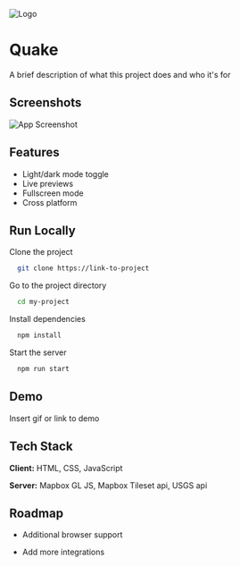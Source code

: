 
![Logo](https://dev-to-uploads.s3.amazonaws.com/uploads/articles/th5xamgrr6se0x5ro4g6.png)


# Quake

A brief description of what this project does and who it's for


## Screenshots

![App Screenshot](https://via.placeholder.com/468x300?text=App+Screenshot+Here)


## Features

- Light/dark mode toggle
- Live previews
- Fullscreen mode
- Cross platform


## Run Locally

Clone the project

```bash
  git clone https://link-to-project
```

Go to the project directory

```bash
  cd my-project
```

Install dependencies

```bash
  npm install
```

Start the server

```bash
  npm run start
```


## Demo

Insert gif or link to demo


## Tech Stack

**Client:** HTML, CSS, JavaScript

**Server:** Mapbox GL JS, Mapbox Tileset api, USGS api


## Roadmap

- Additional browser support

- Add more integrations
